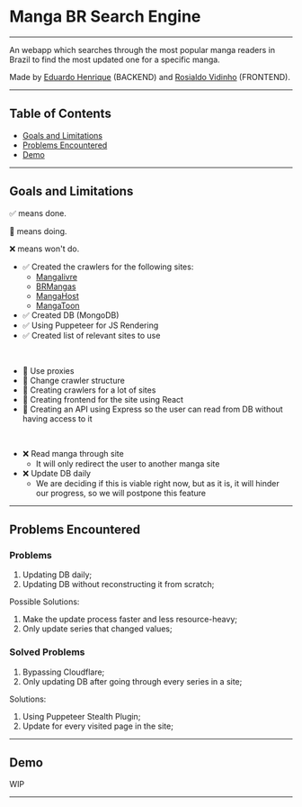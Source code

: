 # Manga BR Search Engine

---

An webapp which searches through the most popular manga readers in Brazil to find the most updated one for a specific manga.

Made by [Eduardo Henrique](https://github.com/ed-henrique) (BACKEND) and [Rosialdo Vidinho](https://github.com/Rosialdo) (FRONTEND).

---

## Table of Contents

- [Goals and Limitations](#goals-and-limitations)
- [Problems Encountered](#problems-encountered)
- [Demo](#demo)

---

## Goals and Limitations

✅ means done.

🚧 means doing.

❌ means won't do.

- ✅ Created the crawlers for the following sites:
  - [Mangalivre](https://mangalivre.net)
  - [BRMangas](https://brmangas.net)
  - [MangaHost](https://mangahosted.com)
  - [MangaToon](https://mangatoon.mobi)
- ✅ Created DB (MongoDB)
- ✅ Using Puppeteer for JS Rendering
- ✅ Created list of relevant sites to use

&nbsp;

- 🚧 Use proxies
- 🚧 Change crawler structure
- 🚧 Creating crawlers for a lot of sites
- 🚧 Creating frontend for the site using React
- 🚧 Creating an API using Express so the user can read from DB without having access to it

&nbsp;

- ❌ Read manga through site
  - It will only redirect the user to another manga site
- ❌ Update DB daily
  - We are deciding if this is viable right now, but as it is, it will hinder our progress, so we will postpone this feature

---

## Problems Encountered

### Problems

1. Updating DB daily;
2. Updating DB without reconstructing it from scratch;

Possible Solutions:

1. Make the update process faster and less resource-heavy;
2. Only update series that changed values;

### Solved Problems

1. Bypassing Cloudflare;
2. Only updating DB after going through every series in a site;

Solutions:

1. Using Puppeteer Stealth Plugin;
2. Update for every visited page in the site;

---

## Demo

WIP

---
